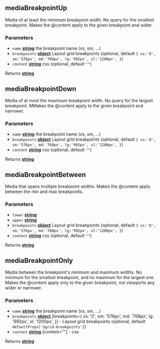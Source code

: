 <!-- Generated by documentation.js. Update this documentation by updating the source code. -->

## mediaBreakpointUp

Media of at least the minimum breakpoint width. No query for the smallest breakpoint. Makes the @content apply to the given breakpoint and wider.

### Parameters

-   `name` **[string][1]** the breakpoint name (xs, sm, ...)
-   `breakpoints` **[object][2]** Layout grid breakpoints (optional, default `{
    xs:'0',
    sm:'576px',
    md:'768px',
    lg:'992px',
    xl:'1200px',
    }`)
-   `content` **[string][1]** css (optional, default `""`)

Returns **[string][1]** 

## mediaBreakpointDown

Media of at most the maximum breakpoint width. No query for the largest breakpoint. MMakes the @content apply to the given breakpoint and narrower.

### Parameters

-   `name` **[string][1]** the breakpoint name (xs, sm, ...)
-   `breakpoints` **[object][2]** Layout grid breakpoints (optional, default `{
    xs:'0',
    sm:'576px',
    md:'768px',
    lg:'992px',
    xl:'1200px',
    }`)
-   `content` **[string][1]** css (optional, default `""`)

Returns **[string][1]** 

## mediaBreakpointBetween

Media that spans multiple breakpoint widths. Makes the @content apply between the min and max breakpoints.

### Parameters

-   `lower` **[string][1]** 
-   `upper` **[string][1]** 
-   `breakpoints` **[object][2]** Layout grid breakpoints (optional, default `{
    xs:'0',
    sm:'576px',
    md:'768px',
    lg:'992px',
    xl:'1200px',
    }`)
-   `content` **[string][1]** css (optional, default `""`)

Returns **[string][1]** 

## mediaBreakpointOnly

Media between the breakpoint's minimum and maximum widths.
No minimum for the smallest breakpoint, and no maximum for the largest one.
Makes the @content apply only to the given breakpoint, not viewports any wider or narrower.

### Parameters

-   `name` **[string][1]** the breakpoint name (xs, sm, ...)
-   `breakpoints` **[object][2]** [breakpoints={
    xs: '0',
    sm: '576px',
    md: '768px',
    lg: '992px',
    xl: '1200px',
    }] - Layout grid breakpoints (optional, default `defaultProps['$grid-breakpoints']`)
-   `content` **[string][1]** [content=""] - css

Returns **[string][1]** 

[1]: https://developer.mozilla.org/docs/Web/JavaScript/Reference/Global_Objects/String

[2]: https://developer.mozilla.org/docs/Web/JavaScript/Reference/Global_Objects/Object
